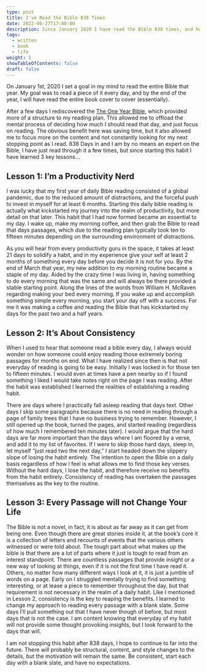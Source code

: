 ```yaml
---
type: post
title: I've Read the Bible 838 Times
date: 2022-06-27T17:00:00
description: Since January 2020 I have read the Bible 838 times, and here are the things that I have learned this far.
tags:
  - written
  - book
  - life
weight: 1
showTableOfContents: false
draft: false
---
```

On January 1st, 2020 I set a goal in my mind to read the entire Bible that year. My goal was to read a piece of it every day, and by the end of the year, I will have read the entire book cover to cover (essentially).

After a few days I rediscovered the [The One Year Bible](https://oneyearbibleonline.com), which provided more of a structure to my reading plan. This allowed me to offload the mental process of deciding how much I should read that day, and just focus on reading. The obvious benefit here was saving time, but it also allowed me to focus more on the content and not constantly looking for my next stopping point as I read. 838 Days in and I am by no means an expert on the Bible, I have just read through it a few times, but since starting this habit I have learned 3 key lessons…

## Lesson 1: I’m a Productivity Nerd

I was lucky that my first year of daily Bible reading consisted of a global pandemic, due to the reduced amount of distractions, and the forceful push to invest in myself for at least 6 months. Starting this daily bible reading is actually what kickstarted my journey into the realm of productivity, but more detail on that later. This habit that I had now formed became an essential to my day. I wake up, make my morning coffee, and then grab the Bible to read that days passages, which due to the reading plan typically took ten to fifteen minutes depending on the surrounding environment of distractions.

As you will hear from every productivity guru in the space, it takes at least 21 days to solidify a habit, and in my experience give your self at least 2 months of something every day before you decide it is not for you. By the end of March that year, my new addition to my morning routine became a staple of my day. Aided by the crazy time I was living in, having something to do every morning that was the same and will always be there provided a stable starting point. Along the lines of the words from William H. McRaven regarding making your bed every morning. If you wake up and accomplish something simple every morning, you start your day off with a success. For me it was making a coffee and reading the Bible that has kickstarted my days for the past two and a half years.

## Lesson 2: It’s About Consistency

When I used to hear that someone read a bible every day, I always would wonder on how someone could enjoy reading those extremely boring passages for months on end. What I have realized since then is that not everyday of reading is going to be easy. Initially I was locked in for those ten to fifteen minutes. I would even at times have a pen nearby so if I found something I liked I would take notes right on the page I was reading. After the habit was established I learned the realities of establishing a reading habit.

There are days where I practically fall asleep reading that days text. Other days I skip some paragraphs because there is no need in reading through a page of family trees that I have no business trying to remember. However, I still opened up the book, turned the pages, and started reading (regardless of how much I remembered ten minutes later). I would argue that the hard days are far more important than the days where I am floored by a verse, and add it to my list of favorites. If I were to skip those hard days, sleep in, let myself “just read two the next day,” I start headed down the slippery slope of losing the habit entirely. The intention to open the Bible on a daily basis regardless of how I feel is what allows me to find those key verses. Without the hard days, I lose the habit, and therefore receive no benefits from the habit entirely. Consistency of reading has overtaken the passages themselves as the key to the routine.

## Lesson 3: Every Passage will not Change Your Life

The Bible is not a novel, in fact, it is about as far away as it can get from being one. Even though there are great stories inside it, at the book’s core it is a collection of letters and recounts of events that the various others witnessed or were told about. The tough part about what makes up the bible is that there are a lot of parts where it just is tough to read from an interest standpoint. There are countless passages that provide insight or a new way of looking at things, even if it is not the first time I have read it. Others, no matter how many different ways I look at it, it is just a jumble of words on a page. Early on I struggled mentally trying to find something interesting, or at lease a piece to remember throughout the day, but that requirement is not necessary in the realm of a daily habit. Like I mentioned in Lesson 2, consistency is the key to reaping the benefits. I learned to change my approach to reading every passage with a blank slate. Some days I’ll pull something out that I have never though of before, but most days that is not the case. I am content knowing that everyday of my habit will not provide some thought provoking insights, but I look forward to the days that will.

I am not stopping this habit after 838 days, I hope to continue to far into the future. There will probably be structural, content, and style changes to the details, but the motivation will remain the same. Be consistent, start each day with a blank slate, and have no expectations.